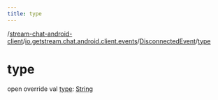 ```yaml
---
title: type
---
```

/[stream-chat-android-client](../../index.md)/[io.getstream.chat.android.client.events](../index.md)/[DisconnectedEvent](index.md)/[type](type.md)  
  
  
  
# type  
open override val [type](type.md): [String](https://kotlinlang.org/api/latest/jvm/stdlib/kotlin/-string/index.html)
